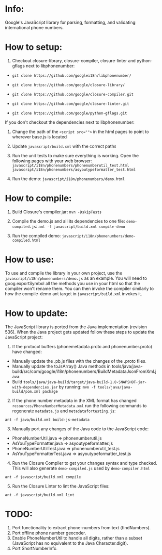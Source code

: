 Info:
=====
Google's JavaScript library for parsing, formatting, and validating
international phone numbers.


How to setup:
=============
1.  Checkout closure-library, closure-compiler, closure-linter and python-gflags next to libphonenumber:

* `git clone https://github.com/googlei18n/libphonenumber/`

* `git clone https://github.com/google/closure-library/`

* `git clone https://github.com/google/closure-compiler.git`

* `git clone https://github.com/google/closure-linter.git`

* `git clone https://github.com/google/python-gflags.git`

If you don't checkout the dependencies next to libphonenumber:

1. Change the path of the `<script src="">` in the html pages to point to wherever base.js is located
2. Update `javascript/build.xml` with the correct paths

3. Run the unit tests to make sure everything is working. Open the following pages with your web browser:
  `javascript/i18n/phonenumbers/phonenumberutil_test.html`
  `javascript/i18n/phonenumbers/asyoutypeformatter_test.html`

4. Run the demo: `javascript/i18n/phonenumbers/demo.html`


How to compile:
===============
1. Build Closure's compiler.jar:
  `mvn -DskipTests`

2. Compile the demo.js and all its dependencies to one file: `demo-compiled.js`:
  `ant -f javascript/build.xml compile-demo`

3. Run the compiled demo: `javascript/i18n/phonenumbers/demo-compiled.html`


How to use:
===========
To use and compile the library in your own project, use the `javascript/i18n/phonenumbers/demo.js` as an example. You will need to goog.exportSymbol all the methods you use in your html so that the compiler won't rename them. You can then invoke the compiler similarly to how the compile-demo ant target in `javascript/build.xml` invokes it.


How to update:
==============
The JavaScript library is ported from the Java implementation (revision 536).
When the Java project gets updated follow these steps to update the JavaScript
project:

1. If the protocol buffers (phonemetadata.proto and phonenumber.proto) have changed:
  * Manually update the .pb.js files with the changes of the .proto files.
  * Manually update the toJsArray() Java methods in tools/java/java-build/src/com/google/i18n/phonenumbers/BuildMetadataJsonFromXml.java
  * Build `tools/java/java-build/target/java-build-1.0-SNAPSHOT-jar-with-dependencies.jar` by running: `mvn -f tools/java/java-build/pom.xml package`

2. If the phone number metadata in the XML format has changed `resources/PhoneNumberMetadata.xml` run the following commands to regenerate `metadata.js` and `metadatafortesting.js`:

  `ant -f java/build.xml build-js-metadata`

3. Manually port any changes of the Java code to the JavaScript code:
  * PhoneNumberUtil.java => phonenumberutil.js
  * AsYouTypeFormatter.java => asyoutypeformatter.js
  * PhoneNumberUtilTest.java => phonenumberutil_test.js
  * AsYouTypeFormatterTest.java => asyoutypeformatter_test.js

4. Run the Closure Compiler to get your changes syntax and type checked. This will also generate `demo-compiled.js` used by `demo-compiler.html`

  `ant -f javascript/build.xml compile`

5. Run the Closure Linter to lint the JavaScript files:

  `ant -f javascript/build.xml lint`


TODO:
=====
1. Port functionality to extract phone-numbers from text (findNumbers).
2. Port offline phone number geocoder.
3. Enable PhoneNumberUtil to handle all digits, rather than a subset (JavaScript has no equivalent to the Java Character.digit).
4. Port ShortNumberInfo.
